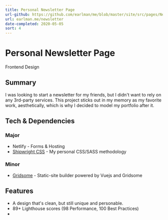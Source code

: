 ```yaml
---
title: Personal Newsletter Page
url-github: https://github.com/earlman/me/blob/master/site/src/pages/Newsletter.vue
url: earlman.me/newsletter
date-completed: 2020-05-05
sort: 4
---
```


# Personal Newsletter Page

Frontend Design

## Summary

I was looking to start a newsletter for my friends, but I didn't want to rely on any 3rd-party services. This project sticks out in my memory as my favorite work, aesthetically, which is why I decided to model my portfolio after it.

## Tech & Dependencies

### Major

- Netlify - Forms & Hosting
- [Shipwright CSS](https://github.com/foundations-design/shipwright) - My personal CSS/SASS methodology

### Minor

- [Gridsome](https://gridsome.org/) - Static-site builder powered by Vuejs and Gridsome

## Features

- A design that's clean, but still unique and personable.
- 89+ Lighthouse scores (98 Performance, 100 Best Practices)
-

